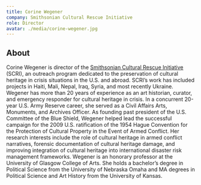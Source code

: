 ```yaml
---
title: Corine Wegener
company: Smithsonian Cultural Rescue Initiative
role: Director
avatar: ./media/corine-wegener.jpg
---
```

## About

Corine Wegener is director of the [Smithsonian Cultural Rescue Initiative](https://culturalrescue.si.edu/) (SCRI), an outreach program dedicated to the preservation of cultural heritage in crisis situations in the U.S. and abroad. SCRI’s work has included projects in Haiti, Mali, Nepal, Iraq, Syria, and most recently Ukraine. Wegener has more than 20 years of experience as an art historian, curator, and emergency responder for cultural heritage in crisis. In a concurrent 20-year U.S. Army Reserve career, she served as a Civil Affairs Arts, Monuments, and Archives Officer. As founding past president of the U.S. Committee of the Blue Shield, Wegener helped lead the successful campaign for the 2009 U.S. ratification of the 1954 Hague Convention for the Protection of Cultural Property in the Event of Armed Conflict. Her research interests include the role of cultural heritage in armed conflict narratives, forensic documentation of cultural heritage damage, and improving integration of cultural heritage into international disaster risk management frameworks. Wegener is an honorary professor at the University of Glasgow College of Arts. She holds a bachelor’s degree in Political Science from the University of Nebraska Omaha and MA degrees in Political Science and Art History from the University of Kansas.